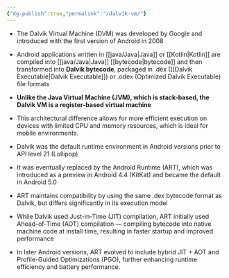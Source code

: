 ```yaml
---
{"dg-publish":true,"permalink":"/dalvik-vm/"}
---
```


- The Dalvik Virtual Machine (DVM) was developed by Google and introduced with the first version of Android in 2008
- Android applications written in [[java/Java\|Java]] or [[Kotlin\|Kotlin]] are compiled into [[java/Java\|Java]] [[bytecode\|bytecode]] and then transformed into **Dalvik bytecode**, packaged in .dex ([[Dalvik Executable\|Dalvik Executable]]) or .odex (Optimized Dalvik Executable) file formats
- **Unlike the Java Virtual Machine (JVM), which is stack-based, the Dalvik VM is a register-based virtual machine**
- This architectural difference allows for more efficient execution on devices with limited CPU and memory resources, which is ideal for mobile environments.

- Dalvik was the default runtime environment in Android versions prior to API level 21 (Lollipop)
- It was eventually replaced by the Android Runtime (ART), which was introduced as a preview in Android 4.4 (KitKat) and became the default in Android 5.0
- ART maintains compatibility by using the same .dex bytecode format as Dalvik, but differs significantly in its execution model
- While Dalvik used Just-in-Time (JIT) compilation, ART initially used Ahead-of-Time (AOT) compilation — compiling bytecode into native machine code at install time, resulting in faster startup and improved performance
- In later Android versions, ART evolved to include hybrid JIT + AOT and Profile-Guided Optimizations (PGO), further enhancing runtime efficiency and battery performance.